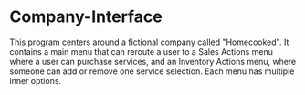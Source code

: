 # Company-Interface
This program centers around a fictional company called "Homecooked". It contains a main menu that can reroute a user to a Sales Actions menu where a user can purchase services, and an Inventory Actions menu, where someone can add or remove one service selection. Each menu has multiple inner options.
